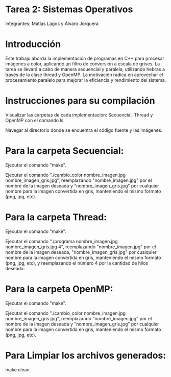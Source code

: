# Tarea 2: Sistemas Operativos
Integrantes: Matías Lagos y Álvaro Jorquera

# Introducción
Este trabajo aborda la implementación de programas en C++ para procesar imágenes a color, aplicando un filtro de conversión a escala de grises. La tarea se llevará a cabo de manera secuencial y paralela, utilizando hebras a través de la clase thread y OpenMP. La motivación radica en aprovechar el procesamiento paralelo para mejorar la eficiencia y rendimiento del sistema.

# Instrucciones para su compilación

Visualizar las carpetas de cada implementación: Secuencial, Thread y OpenMP con el comando ls.

Navegar al directorio donde se encuentra el código fuente y las imágenes.

# Para la carpeta Secuencial:
Ejecutar el comando "make".

Ejecutar el comando "./cambio_color nombre_imagen.jpg nombre_imagen_gris.jpg", reemplazando "nombre_imagen.jpg" por el nombre de la imagen deseada y "nombre_imagen_gris.jpg" por cualquier nombre para la imagen convertida en gris, manteniendo el mismo formato (png, jpg, etc).

# Para la carpeta Thread:
Ejecutar el comando "make".

Ejecutar el comando "./programa nombre_imagen.jpg nombre_imagen_gris.jpg 4", reemplazando "nombre_imagen.jpg" por el nombre de la imagen deseada, "nombre_imagen_gris.jpg" por cualquier nombre para la imagen convertida en gris, manteniendo el mismo formato (png, jpg, etc), y reemplazando el número 4 por la cantidad de hilos deseada.

# Para la carpeta OpenMP:
Ejecutar el comando "make".

Ejecutar el comando "./cambio_color nombre_imagen.jpg nombre_imagen_gris.jpg", reemplazando "nombre_imagen.jpg" por el nombre de la imagen deseada y "nombre_imagen_gris.jpg" por cualquier nombre para la imagen convertida en gris, manteniendo el mismo formato (png, jpg, etc).

# Para Limpiar los archivos generados:
make clean
